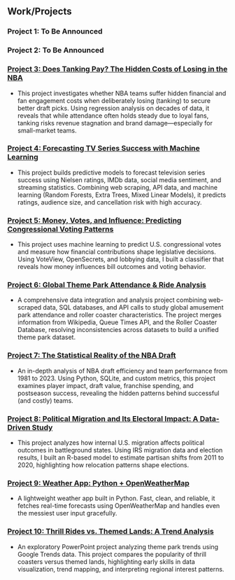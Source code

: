 ## Work/Projects

### Project 1: To Be Announced

### Project 2: To Be Announced

### [Project 3: Does Tanking Pay? The Hidden Costs of Losing in the NBA](https://github.com/kvsgouker/final-project-portfolio/tree/main/basketball-tanking-costs)
- This project investigates whether NBA teams suffer hidden financial and fan engagement costs when deliberately losing (tanking) to secure better draft picks. Using regression analysis on decades of data, it reveals that while attendance often holds steady due to loyal fans, tanking risks revenue stagnation and brand damage—especially for small-market teams.

### [Project 4: Forecasting TV Series Success with Machine Learning](https://github.com/kvsgouker/final-project-portfolio/tree/main/imdb-project)
- This project builds predictive models to forecast television series success using Nielsen ratings, IMDb data, social media sentiment, and streaming statistics. Combining web scraping, API data, and machine learning (Random Forests, Extra Trees, Mixed Linear Models), it predicts ratings, audience size, and cancellation risk with high accuracy.

### [Project 5: Money, Votes, and Influence: Predicting Congressional Voting Patterns](https://github.com/kvsgouker/final-project-portfolio/tree/main/politician-voting-prediction)
- This project uses machine learning to predict U.S. congressional votes and measure how financial contributions shape legislative decisions. Using VoteView, OpenSecrets, and lobbying data, I built a classifier that reveals how money influences bill outcomes and voting behavior.

### [Project 6: Global Theme Park Attendance & Ride Analysis](https://github.com/kvsgouker/final-project-portfolio/tree/main/theme-park-popularity)
- A comprehensive data integration and analysis project combining web-scraped data, SQL databases, and API calls to study global amusement park attendance and roller coaster characteristics. The project merges information from Wikipedia, Queue Times API, and the Roller Coaster Database, resolving inconsistencies across datasets to build a unified theme park dataset.

### [Project 7: The Statistical Reality of the NBA Draft](https://github.com/kvsgouker/final-project-portfolio/tree/main/basketball-win-shares)
- An in-depth analysis of NBA draft efficiency and team performance from 1981 to 2023. Using Python, SQLite, and custom metrics, this project examines player impact, draft value, franchise spending, and postseason success, revealing the hidden patterns behind successful (and costly) teams.

### [Project 8: Political Migration and Its Electoral Impact: A Data-Driven Study](https://github.com/kvsgouker/final-project-portfolio/tree/main/political-migration-project)
- This project analyzes how internal U.S. migration affects political outcomes in battleground states. Using IRS migration data and election results, I built an R-based model to estimate partisan shifts from 2011 to 2020, highlighting how relocation patterns shape elections.

### [Project 9: Weather App: Python + OpenWeatherMap](https://github.com/kvsgouker/final-project-portfolio/tree/main/weather)
- A lightweight weather app built in Python. Fast, clean, and reliable, it fetches real-time forecasts using OpenWeatherMap and handles even the messiest user input gracefully.

### [Project 10: Thrill Rides vs. Themed Lands: A Trend Analysis](https://github.com/kvsgouker/final-project-portfolio/tree/main/theme-parks-vs-amusement-parks)
- An exploratory PowerPoint project analyzing theme park trends using Google Trends data. This project compares the popularity of thrill coasters versus themed lands, highlighting early skills in data visualization, trend mapping, and interpreting regional interest patterns.
